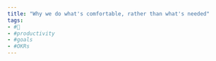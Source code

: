 ```yaml
---
title: "Why we do what's comfortable, rather than what's needed"
tags:
- #🌱
- #productivity
- #goals
- #OKRs
---
```


